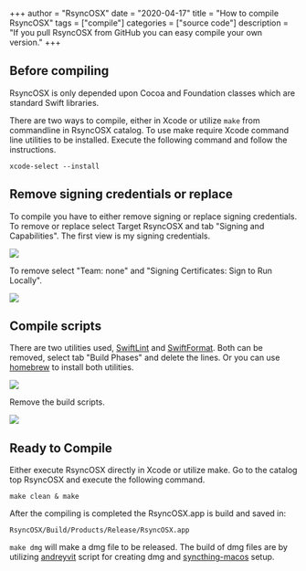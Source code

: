 +++
author = "RsyncOSX"
date = "2020-04-17"
title =  "How to compile RsyncOSX"
tags = ["compile"]
categories = ["source code"]
description = "If you pull RsyncOSX from GitHub you can easy compile your own version."
+++
## Before compiling

RsyncOSX is only depended upon Cocoa and  Foundation classes which are standard Swift libraries.

There are two ways to compile, either in Xcode or utilize `make` from commandline in RsyncOSX catalog. To use make require Xcode command line utilities to be installed. Execute the following command and follow the instructions.

`xcode-select --install`

## Remove signing credentials or replace

To compile you have to either remove signing or replace signing credentials. To remove or replace select Target RsyncOSX and tab "Signing and Capabilities". The first view is my signing credentials.

![](/images/RsyncOSX/master/compile/signing.png)

To remove select "Team: none" and "Signing Certificates: Sign to Run Locally".

![](/images/RsyncOSX/master/compile/nonsigning.png)

## Compile scripts

There are two utilities used, [SwiftLint](https://github.com/realm/SwiftLint) and [SwiftFormat](https://github.com/nicklockwood/SwiftFormat). Both can be removed, select tab "Build Phases" and delete the lines. Or you can use [homebrew](https://brew.sh/index_nb) to install both utilities.

![](/images/RsyncOSX/master/compile/scripts.png)

Remove the build scripts.

![](/images/RsyncOSX/master/compile/nonscripts.png)

## Ready to Compile

Either execute RsyncOSX directly in Xcode or utilize make. Go to the catalog top RsyncOSX and execute the following command.

`make clean & make`

After the compiling is completed the RsyncOSX.app is build and saved in:

`RsyncOSX/Build/Products/Release/RsyncOSX.app`

`make dmg` will make a dmg file to be released.  The build of dmg files are by utilizing [andreyvit](https://github.com/andreyvit/create-dmg) script for creating dmg and [syncthing-macos](https://github.com/syncthing/syncthing-macos) setup.
